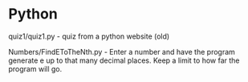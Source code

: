 # Python

quiz1/quiz1.py - quiz from a python website (old)

Numbers/FindEToTheNth.py -  Enter a number and have the program generate e up to that many decimal places. Keep a limit to how far the program will go.
